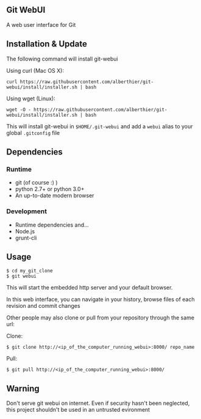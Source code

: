 ## Git WebUI

A web user interface for Git

## Installation & Update

The following command will install git-webui

Using curl (Mac OS X):
```
curl https://raw.githubusercontent.com/alberthier/git-webui/install/installer.sh | bash
```

Using wget (Linux):
```
wget -O - https://raw.githubusercontent.com/alberthier/git-webui/install/installer.sh | bash
```

This will install git-webui in `$HOME/.git-webui` and add a `webui` alias to your global `.gitconfig` file

## Dependencies

### Runtime
- git (of course :) )
- python 2.7+ or python 3.0+
- An up-to-date modern browser

### Development
- Runtime dependencies and...
- Node.js
- grunt-cli

## Usage

```
$ cd my_git_clone
$ git webui
```

This will start the embedded http server and your default browser.

In this web interface, you can navigate in your history, browse files of each revision and commit changes

Other people may also clone or pull from your repository through the same url:

Clone:
```
$ git clone http://<ip_of_the_computer_running_webui>:8000/ repo_name
```

Pull:
```
$ git pull http://<ip_of_the_computer_running_webui>:8000/
```

## Warning

Don't serve git webui on internet. Even if security hasn't been neglected, this project shouldn't
be used in an untrusted evironment
